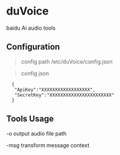 # duVoice
baidu Ai audio tools

## Configuration
> config path
/etc/duVoice/config.json


> config json
      
      
      {
       "ApiKey":"XXXXXXXXXXXXXXXXXX",
       "SecretKey":"XXXXXXXXXXXXXXXXXXXXXXX"
      }

## Tools Usage
-o  output audio file path

-msg  transform message context
